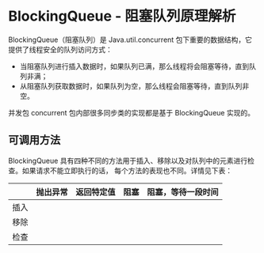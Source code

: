 # BlockingQueue - 阻塞队列原理解析

BlockingQueue（阻塞队列）是 Java.util.concurrent 包下重要的数据结构，它提供了线程安全的队列访问方式：

* 当阻塞队列进行插入数据时，如果队列已满，那么线程将会阻塞等待，直到队列非满；
* 从阻塞队列获取数据时，如果队列为空，那么线程会阻塞等待，直到队列非空。

并发包 concurrent 包内部很多同步类的实现都是基于 BlockingQueue 实现的。



## 可调用方法

BlockingQueue 具有四种不同的方法用于插入、移除以及对队列中的元素进行检查。如果请求不能立即执行的话， 每个方法的表现也不同。详情见下表：

|      | 抛出异常 | 返回特定值 | 阻塞 | 阻塞，等待一段时间 |
| ---- | -------- | ---------- | ---- | ------------------ |
| 插入 |          |            |      |                    |
| 移除 |          |            |      |                    |
| 检查 |          |            |      |                    |

